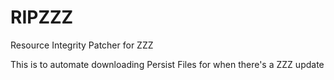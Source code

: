 # RIPZZZ
Resource Integrity Patcher for ZZZ

This is to automate downloading Persist Files for when there's a ZZZ update
